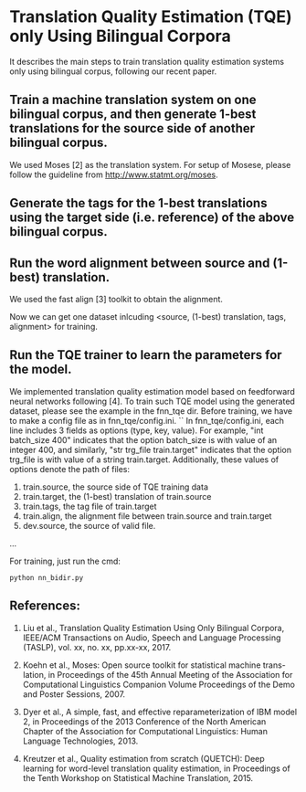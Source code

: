 # Translation Quality Estimation (TQE) only Using Bilingual Corpora 

It describes the main steps to train translation quality estimation systems only using bilingual corpus,
following our recent paper. 

## Train a machine translation system on one bilingual corpus, and then generate 1-best translations for the source side of another bilingual corpus. 
We used Moses [2] as the translation system. For setup of Mosese, please follow the guideline from 
http://www.statmt.org/moses.


## Generate the tags for the 1-best translations using the target side (i.e. reference) of the above bilingual corpus.



## Run the word alignment between source and (1-best) translation.
We used the fast align [3] toolkit to obtain the alignment.

Now we can get one dataset inlcuding <source, (1-best) translation, tags, alignment> for training.

## Run the TQE trainer to learn the parameters for the model. 
We implemented translation quality estimation model based on feedforward neural networks following [4].
To train such TQE model using the generated dataset, please see the example in the fnn_tqe dir.
Before training, we have to make a config file as in fnn_tqe/config.ini.
``
In fnn_tqe/config.ini, each line includes 3 fields as options (type, key, value). For example,
"int batch_size  400" indicates that the option batch_size is with value of an integer 400, and similarly,
"str trg_file train.target" indicates that the option trg_file is with value of a string train.target.
Additionally, these values of options denote the path of files: 
1. train.source, the source side of TQE training data
2. train.target, the (1-best) translation of train.source
3. train.tags, the tag file of train.target
4. train.align, the alignment file between train.source and train.target
5. dev.source, the source of valid file.

...


For training, just run the cmd:

``
python nn_bidir.py
`` 

## References:
1. Liu et al., Translation Quality Estimation Using Only Bilingual Corpora, 
IEEE/ACM Transactions on Audio, Speech and Language Processing
(TASLP), vol. xx, no. xx, pp.xx-xx, 2017.

2. Koehn et al., Moses: Open source toolkit for statistical machine trans- lation, in Proceedings of the 45th Annual Meeting of the Association for Computational Linguistics Companion Volume Proceedings of the Demo and Poster Sessions, 2007. 

3. Dyer et al., A simple, fast, and effective reparameterization of IBM model 2,
 in Proceedings of the 2013 Conference of the North American Chapter of the Association for Computational Linguistics: Human Language Technologies, 2013.

4. Kreutzer et al., Quality estimation from scratch (QUETCH): Deep learning for word-level translation 
quality estimation, in Proceedings of the Tenth Workshop on Statistical Machine Translation, 2015. 


